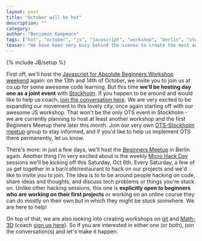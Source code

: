 ```yaml
---
layout: post
title: "October will be hot"
description: ""
category: 
author: "Benjamin Kampmann"
tags: ["hot", "october", "js", "javascript", "workshop", "berlin", "stockholm"]
teaser: "We have been very busy behind the scenes to create the most awesome month of OpenTechSchool yet: plenty of events this month and even more coming up or in the works. Also our very **first event outside of Berlin** and more about our expansion in this article..."
---
```

{% include JB/setup %}

First off, we'll host the [Javascript for Absolute Beginners Workshop weekend](http://www.meetup.com/opentechschool-berlin/events/84329032/) again: on the 13th and 14th of October, we invite you to join us at co.up for some awesome code learning. But this time **we'll be hosting day one as a joint event** with [Stockholm](http://www.meetup.com/opentechschool-stockholm/events/85087902/). If you happen to be around and would like to help us coach, [join the conversation here](http://groups.google.com/a/opentechschool.org/group/discuss.stockholm). We are very excited to be expanding our movement to this lovely city, once again starting off with our awesome JS workshop. That won't be the only OTS event in Stockholm - we are currently planning to host at least another workshop and the first Beginners Meetup there later this month. Join our very own [OTS-Stockholm meetup](http://www.meetup.com/opentechschool-stockholm/) group to stay informed, and if you'd like to help us implement OTS there permanently, let us know.

There's more: in just a few days, we'll host the [Beginners Meetup](http://www.meetup.com/opentechschool-berlin/events/84138972/) in Berlin again. Another thing I'm very excited about is the weekly [Micro Hack Day](http://www.meetup.com/opentechschool-berlin/events/84336562/) sessions we'll be kicking off this Saturday, Oct 6th. Every Saturday, a few of us get together in a bar/café/restaurant to hack on our projects and we'd like to invite you to join. The idea is to to be around people hacking on code, share ideas and thoughts, and discuss tech problems or things you're stuck on. Unlike other hacking sessions, this one is **explicitly open to beginners who are working on their first projects** or working on an online course they can do mostly on their own but in which they might be stuck somwhere. We are here to help!

On top of that, we are also looking into creating workshops on [git](https://groups.google.com/a/opentechschool.org/forum/?fromgroups#!forum/coaches.git) and [Math-3D](http://blog.opentechschool.org/2012/09/call-for-coaches-math-3d.html) (coach [sign up here](http://groups.google.com/a/opentechschool.org/group/coaches.math-3d)). So if you are interested in either one (or both), join the conversation(s) and let's make it happen.